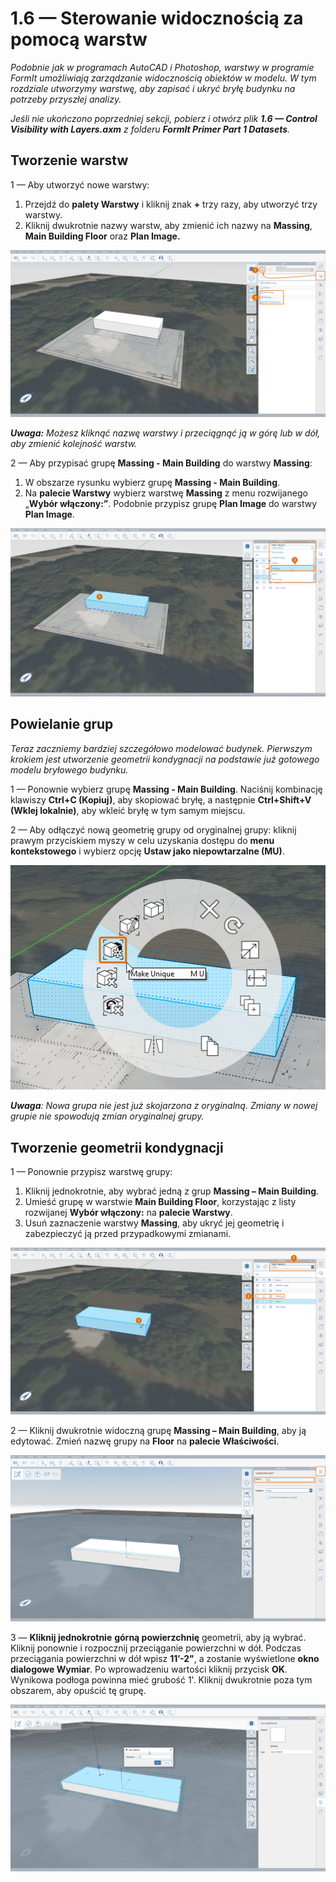 # 1.6 — Sterowanie widocznością za pomocą warstw

_Podobnie jak w programach AutoCAD i Photoshop, warstwy w programie FormIt umożliwiają zarządzanie widocznością obiektów w modelu. W tym rozdziale utworzymy warstwę, aby zapisać i ukryć bryłę budynku na potrzeby przyszłej analizy._

_Jeśli nie ukończono poprzedniej sekcji, pobierz i otwórz plik_ _**1.6 — Control Visibility with Layers.axm**_ _z folderu_ _**FormIt Primer Part 1 Datasets**._

## **Tworzenie warstw**

1 — Aby utworzyć nowe warstwy:

1. Przejdź do **palety Warstwy** i kliknij znak **+** trzy razy, aby utworzyć trzy warstwy.
2. Kliknij dwukrotnie nazwy warstw, aby zmienić ich nazwy na **Massing**, **Main Building Floor** oraz **Plan Image.**

![](<../../.gitbook/assets/0 (20).png>)

_**Uwaga:**_ _Możesz kliknąć nazwę warstwy i przeciągnąć ją w górę lub w dół, aby zmienić kolejność warstw._

2 — Aby przypisać grupę **Massing - Main Building** do warstwy **Massing**:

1. W obszarze rysunku wybierz grupę **Massing - Main Building**.
2. Na **palecie Warstwy** wybierz warstwę **Massing** z menu rozwijanego „**Wybór włączony:”**. Podobnie przypisz grupę **Plan Image** do warstwy **Plan Image**.

![](<../../.gitbook/assets/1 (13) (1).png>)

## **Powielanie grup**

_Teraz zaczniemy bardziej szczegółowo modelować budynek. Pierwszym krokiem jest utworzenie geometrii kondygnacji na podstawie już gotowego modelu bryłowego budynku._

1 — Ponownie wybierz grupę **Massing - Main Building**. Naciśnij kombinację klawiszy **Ctrl+C (Kopiuj)**, aby skopiować bryłę, a następnie **Ctrl+Shift+V (Wklej lokalnie)**, aby wkleić bryłę w tym samym miejscu.

2 — Aby odłączyć nową geometrię grupy od oryginalnej grupy: kliknij prawym przyciskiem myszy w celu uzyskania dostępu do **menu kontekstowego** i wybierz opcję **Ustaw jako niepowtarzalne (MU)**.

![](<../../.gitbook/assets/2 (18).png>)

_**Uwaga**: Nowa grupa nie jest już skojarzona z oryginalną. Zmiany w nowej grupie nie spowodują zmian oryginalnej grupy._

## **Tworzenie geometrii kondygnacji**

1 — Ponownie przypisz warstwę grupy:

1. Kliknij jednokrotnie, aby wybrać jedną z grup **Massing – Main Building**.
2. Umieść grupę w warstwie **Main Building Floor**, korzystając z listy rozwijanej **Wybór włączony:** na **palecie Warstwy**.
3. Usuń zaznaczenie warstwy **Massing**, aby ukryć jej geometrię i zabezpieczyć ją przed przypadkowymi zmianami.

![](<../../.gitbook/assets/3 (18) (1).png>)

2 — Kliknij dwukrotnie widoczną grupę **Massing – Main Building**, aby ją edytować. Zmień nazwę grupy na **Floor** na **palecie Właściwości**.

![](<../../.gitbook/assets/4 (12) (1).png>)

3 — **Kliknij jednokrotnie** **górną powierzchnię** geometrii, aby ją wybrać. Kliknij ponownie i rozpocznij przeciąganie powierzchni w dół. Podczas przeciągania powierzchni w dół wpisz **11’-2"**, a zostanie wyświetlone **okno dialogowe Wymiar**. Po wprowadzeniu wartości kliknij przycisk **OK**. Wynikowa podłoga powinna mieć grubość 1'. Kliknij dwukrotnie poza tym obszarem, aby opuścić tę grupę.

![](<../../.gitbook/assets/5 (10).png>)
